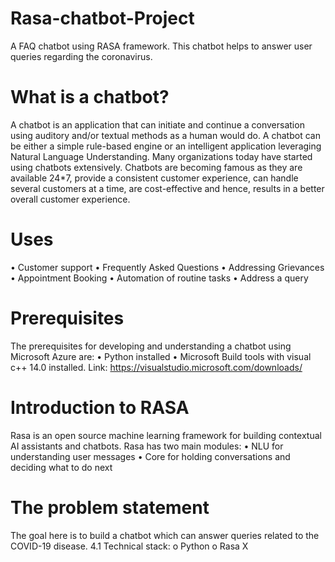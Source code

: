 # Rasa-chatbot-Project
A FAQ chatbot using RASA framework. This chatbot helps to answer user queries regarding the coronavirus.
# What is a chatbot?
A chatbot is an application that can initiate and continue a conversation using auditory and/or textual methods as a human would do. A chatbot can be either a simple rule-based engine or an intelligent application leveraging Natural Language Understanding. Many organizations today have started using chatbots extensively. Chatbots are becoming famous as they are available 24*7, provide a consistent customer experience, can handle several customers at a time, are cost-effective and hence, results in a better overall customer experience.
# Uses
•	Customer support
•	Frequently Asked Questions
•	Addressing Grievances
•	Appointment Booking
•	Automation of routine tasks
•	Address a query
# Prerequisites
The prerequisites for developing and understanding a chatbot using Microsoft Azure are:
•	Python installed
•	Microsoft Build tools with visual c++ 14.0 installed. Link: https://visualstudio.microsoft.com/downloads/
# Introduction to RASA
Rasa is an open source machine learning framework for building contextual AI assistants and chatbots.
Rasa has two main modules:
•	NLU for understanding user messages 
•	Core for holding conversations and deciding what to do next 

# The problem statement
The goal here is to build a chatbot which can answer queries related to the COVID-19 disease.
4.1	Technical stack:
o	Python
o	Rasa X

 

